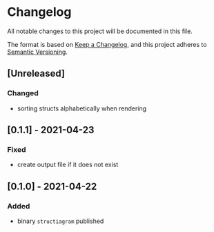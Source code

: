 # Changelog
All notable changes to this project will be documented in this file.

The format is based on [Keep a Changelog](https://keepachangelog.com/en/1.0.0/),
and this project adheres to [Semantic Versioning](https://semver.org/spec/v2.0.0.html).

## [Unreleased]
### Changed
- sorting structs alphabetically when rendering

## [0.1.1] - 2021-04-23
### Fixed
- create output file if it does not exist

## [0.1.0] - 2021-04-22

### Added
- binary `structiagram` published

